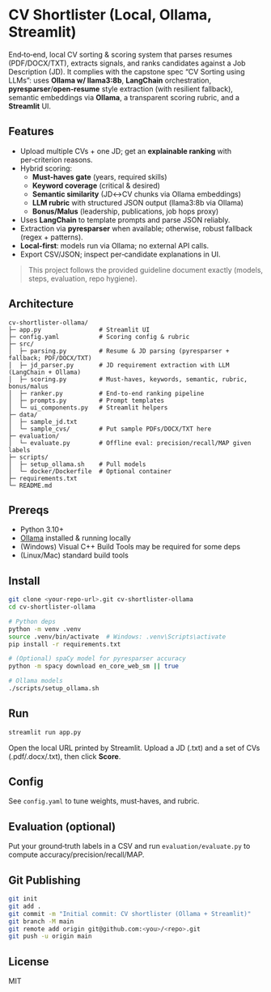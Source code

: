 # CV Shortlister (Local, Ollama, Streamlit)

End‑to‑end, local CV sorting & scoring system that parses resumes (PDF/DOCX/TXT), extracts signals, and ranks candidates against a Job Description (JD). It complies with the capstone spec “CV Sorting using LLMs”: uses **Ollama w/ llama3:8b**, **LangChain** orchestration, **pyresparser**/**open‑resume** style extraction (with resilient fallback), semantic embeddings via **Ollama**, a transparent scoring rubric, and a **Streamlit** UI.


## Features
- Upload multiple CVs + one JD; get an **explainable ranking** with per‑criterion reasons.
- Hybrid scoring:
  - **Must‑haves gate** (years, required skills)
  - **Keyword coverage** (critical & desired)
  - **Semantic similarity** (JD↔CV chunks via Ollama embeddings)
  - **LLM rubric** with structured JSON output (llama3:8b via Ollama)
  - **Bonus/Malus** (leadership, publications, job hops proxy)
- Uses **LangChain** to template prompts and parse JSON reliably.
- Extraction via **pyresparser** when available; otherwise, robust fallback (regex + patterns).
- **Local‑first**: models run via Ollama; no external API calls.
- Export CSV/JSON; inspect per‑candidate explanations in UI.

> This project follows the provided guideline document exactly (models, steps, evaluation, repo hygiene).

## Architecture
```
cv-shortlister-ollama/
├─ app.py                # Streamlit UI
├─ config.yaml           # Scoring config & rubric
├─ src/
│  ├─ parsing.py         # Resume & JD parsing (pyresparser + fallback; PDF/DOCX/TXT)
│  ├─ jd_parser.py       # JD requirement extraction with LLM (LangChain + Ollama)
│  ├─ scoring.py         # Must-haves, keywords, semantic, rubric, bonus/malus
│  ├─ ranker.py          # End-to-end ranking pipeline
│  ├─ prompts.py         # Prompt templates
│  └─ ui_components.py   # Streamlit helpers
├─ data/
│  ├─ sample_jd.txt
│  └─ sample_cvs/        # Put sample PDFs/DOCX/TXT here
├─ evaluation/
│  └─ evaluate.py        # Offline eval: precision/recall/MAP given labels
├─ scripts/
│  ├─ setup_ollama.sh    # Pull models
│  └─ docker/Dockerfile  # Optional container
├─ requirements.txt
└─ README.md
```

## Prereqs
- Python 3.10+
- [Ollama](https://ollama.com/) installed & running locally
- (Windows) Visual C++ Build Tools may be required for some deps
- (Linux/Mac) standard build tools

## Install
```bash
git clone <your-repo-url>.git cv-shortlister-ollama
cd cv-shortlister-ollama

# Python deps
python -m venv .venv
source .venv/bin/activate  # Windows: .venv\Scripts\activate
pip install -r requirements.txt

# (Optional) spaCy model for pyresparser accuracy
python -m spacy download en_core_web_sm || true

# Ollama models
./scripts/setup_ollama.sh
```

## Run
```bash
streamlit run app.py
```
Open the local URL printed by Streamlit. Upload a JD (.txt) and a set of CVs (.pdf/.docx/.txt), then click **Score**.

## Config
See `config.yaml` to tune weights, must‑haves, and rubric.

## Evaluation (optional)
Put your ground‑truth labels in a CSV and run `evaluation/evaluate.py` to compute accuracy/precision/recall/MAP.

## Git Publishing
```bash
git init
git add .
git commit -m "Initial commit: CV shortlister (Ollama + Streamlit)"
git branch -M main
git remote add origin git@github.com:<you>/<repo>.git
git push -u origin main
```

## License
MIT
